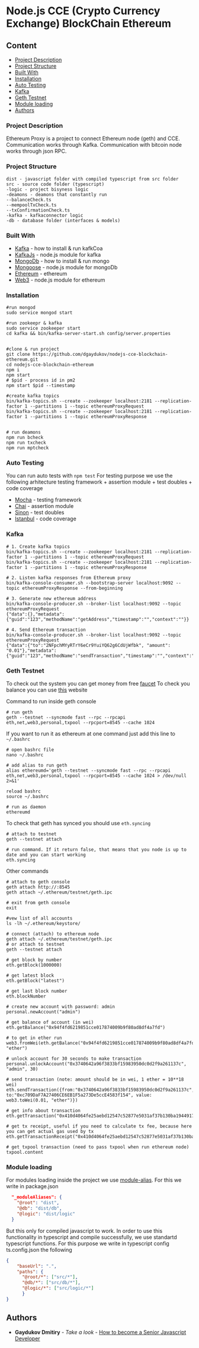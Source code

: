 # Node.js CCE (Crypto Currency Exchange) BlockChain Ethereum

## Content
* [Project Description](#project-description)
* [Project Structure](#project-structure)
* [Built With](#built-with)
* [Installation](#installation)
* [Auto Testing](#auto-testing)
* [Kafka](#kafka)
* [Geth Testnet](#geth-testnet)
* [Module loading](#module-loading)
* [Authors](#authors)


### Project Description
Ethereum Proxy is a project to connect Ethereum node (geth) and CCE. Communication works through Kafka. Communication with bitcoin node works
through json RPC.


### Project Structure
```
dist - javascript folder with compiled typescript from src folder
src - source code folder (typescript)
-logic - project bisyness logic
-deamons - deamons that constantly run
--balanceCheck.ts
--mempoolTxCheck.ts
--txConfirmationCheck.ts
-kafka - kafkaconnector logic
-db - database folder (interfaces & models)
```

### Built With

* [Kafka](https://kafka.apache.org/quickstart) - how to install & run kafkCoa
* [KafkaJs](https://www.npmjs.com/package/kafka-node) - node.js module for kafka
* [MongoDb](https://docs.mongodb.com/manual/tutorial/install-mongodb-on-ubuntu) - how to install & run mongo
* [Mongoose](https://www.npmjs.com/package/mongoose) - node.js module for mongoDb
* [Ethereum](https://www.ethereum.org) - ethereum
* [Web3](https://github.com/ethereum/web3.js) - node.js module for ethereum





### Installation

```shell
#run mongod
sudo service mongod start

#run zookeepr & kafka
sudo service zookeeper start
cd kafka && bin/kafka-server-start.sh config/server.properties


#clone & run project
git clone https://github.com/dgaydukov/nodejs-cce-blockchain-ethereum.git
cd nodejs-cce-blockchain-ethereum
npm i
npm start
# $pid - process id in pm2
npm start $pid --timestamp

#create kafka topics
bin/kafka-topics.sh --create --zookeeper localhost:2181 --replication-factor 1 --partitions 1 --topic ethereumProxyRequest
bin/kafka-topics.sh --create --zookeeper localhost:2181 --replication-factor 1 --partitions 1 --topic ethereumProxyResponse


# run deamons
npm run bcheck
npm run txcheck
npm run mptcheck
```




### Auto Testing

You can run auto tests with `npm test`
For testing purpose we use the following arhitecture
testing framework + assertion module + test doubles + code coverage
* [Mocha](https://mochajs.org) - testing framework
* [Chai](http://www.chaijs.com) - assertion module
* [Sinon](http://sinonjs.org) - test doubles
* [Istanbul](https://github.com/gotwarlost/istanbul) - code coverage

### Kafka


```shell
# 1. Create kafka topics
bin/kafka-topics.sh --create --zookeeper localhost:2181 --replication-factor 1 --partitions 1 --topic ethereumProxyRequest
bin/kafka-topics.sh --create --zookeeper localhost:2181 --replication-factor 1 --partitions 1 --topic ethereumProxyResponse

# 2. Listen kafka responses from Ethereum proxy
bin/kafka-console-consumer.sh --bootstrap-server localhost:9092 --topic ethereumProxyResponse --from-beginning

# 3. Generate new ethereum address
bin/kafka-console-producer.sh --broker-list localhost:9092 --topic ethereumProxyRequest
{"data":{},"metadata":{"guid":"123","methodName":"getAddress","timestamp":"","context":""}}

# 4. Send Ethereum transaction
bin/kafka-console-producer.sh --broker-list localhost:9092 --topic ethereumProxyRequest
{"data":{"to":"2NFpchMYyRTrY6eCr9YuiYQ62g6CdUjWfbk", "amount": "0.01"},"metadata":{"guid":"123","methodName":"sendTransaction","timestamp":"","context":""}}
```


### Geth Testnet

To check out the system you can get money from free [faucet](http://faucet.ropsten.be:3001)
To check you balance you can use [this](https://ropsten.etherscan.io/tx/0xc068a513bd346afd3e50b99ab5d4cdd5c9ecf069b172506b260457984bceab4a) website


Command to run inside geth console
```shell
# run geth
geth --testnet --syncmode fast --rpc --rpcapi eth,net,web3,personal,txpool --rpcport=8545 --cache 1024
```

If you want to run it as ethereum at one command just add this line to `~/.bashrc`

```shell
# open bashrc file
nano ~/.bashrc

# add alias to run geth
alias ethereumd='geth --testnet --syncmode fast --rpc --rpcapi eth,net,web3,personal,txpool --rpcport=8545 --cache 1024 > /dev/null 2>&1'

reload bashrc
source ~/.bashrc

# run as daemon
ethereumd
```

To check that geth has synced you should use `eth.syncing`
```shell
# attach to testnet
geth --testnet attach

# run command. If it return false, that means that you node is up to date and you can start working
eth.syncing
```


Other commands

```shell
# attach to geth console
geth attach http://:8545
geth attach ~/.ethereum/testnet/geth.ipc

# exit from geth console
exit

#vew list of all accounts
ls -lh ~/.ethereum/keystore/

# connect (attach) to ethereum node
geth attach ~/.ethereum/testnet/geth.ipc
# or attach to testnet
geth --testnet attach

# get block by number
eth.getBlock(1000000)

# get latest block
eth.getBlock("latest")

# get last block number
eth.blockNumber

# create new account with password: admin
personal.newAccount("admin")

# get balance of account (in wei)
eth.getBalance("0x94f4fd6219851cce017874009b9f80ad8df4a7fd")

# to get in ether run
web3.fromWei(eth.getBalance("0x94f4fd6219851cce017874009b9f80ad8df4a7fd"), "ether")

# unlock account for 30 seconds to make transaction
personal.unlockAccount("0x3740642a96f3833bf15983950dc0d2f9a261137c", "admin", 30)

# send transaction (note: amount should be in wei, 1 ether = 10**18 wei)
eth.sendTransaction({from:"0x3740642a96f3833bf15983950dc0d2f9a261137c", to:"0xc709DaF7A27406CE6EB1F5a273De5ccE4583f154", value: web3.toWei(0.01, "ether")})

# get info about transaction
eth.getTransaction("0x410d4064fe25aebd12547c52877e5031af37b130ba1944917169e81c3473d722")

# get tx receipt, useful if you need to calculate tx fee, because here you can get actual gas used by tx
eth.getTransactionReceipt("0x410d4064fe25aebd12547c52877e5031af37b130ba1944917169e81c3473d722")

# get txpool transaction (need to pass txpool when run ethereum node)
txpool.content
```





### Module loading

For modules loading inside the project we use [module-alias](https://www.npmjs.com/package/module-alias). For this we write in package.json
```json
  "_moduleAliases": {
    "@root": "dist",
    "@db": "dist/db",
    "@logic": "dist/logic"
  }
```
But this only for compiled javascript to work. In order to use this functionality in typescript and compile successfully, we use standartd
typescript functions. For this purpose we write in typescript config ts.config.json the following
```json
{
    "baseUrl": ".",
    "paths": {
      "@root/*": ["src/*"],
      "@db/*": ["src/db/*"],
      "@logic/*": ["src/logic/*"]
      }
}
```




## Authors

* **Gaydukov Dmitiry** - *Take a look* - [How to become a Senior Javascript Developer](https://github.com/dgaydukov/how-to-become-a-senior-js-developer)



















